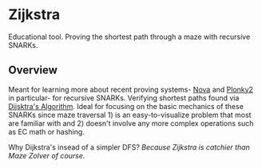 # Zijkstra

Educational tool. Proving the shortest path through a maze with recursive SNARKs. 

## Overview

Meant for learning more about recent proving systems- [Nova](https://github.com/microsoft/Nova) and [Plonky2](https://github.com/mir-protocol/plonky2) in particular- for recursive SNARKs. Verifying shortest paths found via [Dijsktra's Algorithm](https://www.geeksforgeeks.org/dijkstras-shortest-path-algorithm-greedy-algo-7/). Ideal for focusing on the basic mechanics of these SNARKs since maze traversal 1) is an easy-to-visualize problem that most are familiar with and 2) doesn't involve any more complex operations such as EC math or hashing. 

Why Dijkstra's insead of a simpler DFS? *Because Zijkstra is catchier than Maze Zolver of course.*
